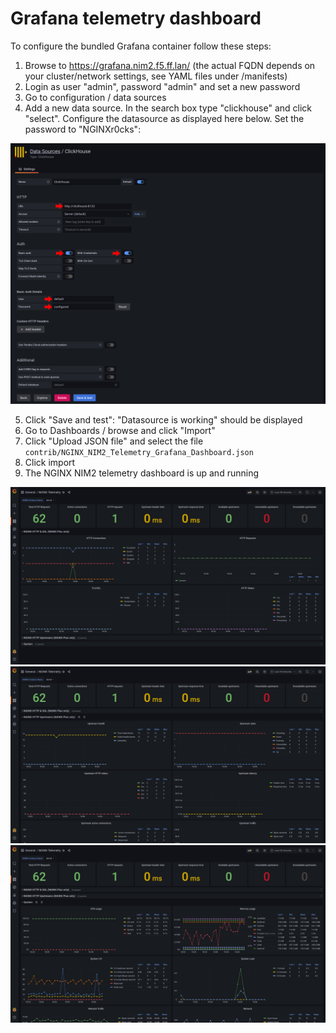 # Grafana telemetry dashboard

To configure the bundled Grafana container follow these steps:

1. Browse to https://grafana.nim2.f5.ff.lan/ (the actual FQDN depends on your cluster/network settings, see YAML files under /manifests)
2. Login as user "admin", password "admin" and set a new password
3. Go to configuration / data sources
4. Add a new data source. In the search box type "clickhouse" and click "select". Configure the datasource as displayed here below. Set the password to "NGINXr0cks":

<img src="/contrib/grafana/clickhouse-datasource.png"/>

5. Click "Save and test": "Datasource is working" should be displayed
6. Go to Dashboards / browse and click "Import"
7. Click "Upload JSON file" and select the file `contrib/NGINX_NIM2_Telemetry_Grafana_Dashboard.json`
8. Click import
9. The NGINX NIM2 telemetry dashboard is up and running

<img src="/contrib/grafana/grafana-dashboard.1.png"/>

<img src="/contrib/grafana/grafana-dashboard.2.png"/>

<img src="/contrib/grafana/grafana-dashboard.3.png"/>
